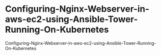 # Configuring-Nginx-Webserver-in-aws-ec2-using-Ansible-Tower-Running-On-Kubernetes
Configuring-Nginx-Webserver-in-aws-ec2-using-Ansible-Tower-Running-On-Kubernetes
